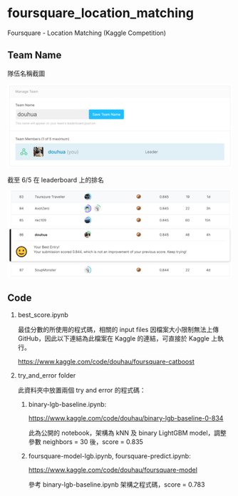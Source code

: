 # foursquare_location_matching
Foursquare - Location Matching (Kaggle Competition)

## Team Name

隊伍名稱截圖

![image](https://github.com/joeroy5376998/foursquare_location_matching/blob/main/image/team.PNG)

截至 6/5 在 leaderboard 上的排名

![image](https://github.com/joeroy5376998/foursquare_location_matching/blob/main/image/rank.PNG)

## Code

1. best_score.ipynb
     
     最佳分數的所使用的程式碼，相關的 input files 因檔案大小限制無法上傳 GitHub，因此以下連結為此檔案在 Kaggle 的連結，可直接於 Kaggle 上執行。
     
     https://www.kaggle.com/code/douhau/foursquare-catboost

2. try_and_error folder
     
     此資料夾中放置兩個 try and error 的程式碼：
     
     1. binary-lgb-baseline.ipynb:
     
        https://www.kaggle.com/code/douhau/binary-lgb-baseline-0-834
        
        此為公開的 notebook，架構為 kNN 及 binary LightGBM model，調整參數 neighbors = 30 後，score = 0.835
        
     2. foursquare-model-lgb.ipynb, foursquare-predict.ipynb:
     
        https://www.kaggle.com/code/douhau/foursquare-model
        
        參考 binary-lgb-baseline.ipynb 架構之程式碼，score = 0.783
